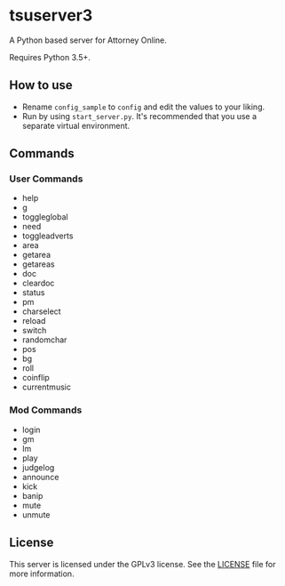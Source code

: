 # tsuserver3

A Python based server for Attorney Online.

Requires Python 3.5+.


## How to use

* Rename `config_sample` to `config` and edit the values to your liking.  
* Run by using `start_server.py`. It's recommended that you use a separate virtual environment.

## Commands

### User Commands

* help
* g
* toggleglobal
* need
* toggleadverts
* area
* getarea
* getareas
* doc
* cleardoc
* status
* pm
* charselect
* reload
* switch
* randomchar
* pos
* bg
* roll
* coinflip
* currentmusic

### Mod Commands

* login
* gm
* lm
* play
* judgelog
* announce
* kick
* banip
* mute
* unmute

## License

This server is licensed under the GPLv3 license. See the
[LICENSE](LICENSE.md) file for more information.